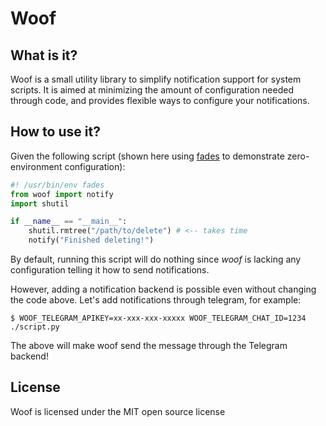 # Woof

## What is it?

Woof is a small utility library to simplify notification support for system scripts. It is aimed at
minimizing the amount of configuration needed through code, and provides flexible ways to configure
your notifications.

## How to use it?

Given the following script (shown here using [fades](https://pypi.python.org/pypi/fades/) to
demonstrate zero-environment configuration):

```python
#! /usr/bin/env fades
from woof import notify
import shutil

if __name__ == "__main__":
    shutil.rmtree("/path/to/delete") # <-- takes time
    notify("Finished deleting!")
```

By default, running this script will do nothing since *woof* is lacking any configuration telling it
how to send notifications.

However, adding a notification backend is possible even without changing the code above. Let's add
notifications through telegram, for example:

```
$ WOOF_TELEGRAM_APIKEY=xx-xxx-xxx-xxxxx WOOF_TELEGRAM_CHAT_ID=1234 ./script.py
```

The above will make woof send the message through the Telegram backend!


## License

Woof is licensed under the MIT open source license
